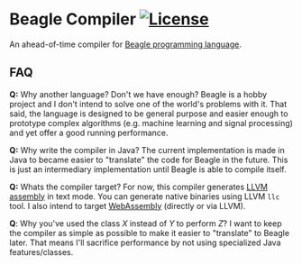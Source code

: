 # Beagle Compiler  [![License](https://img.shields.io/badge/License-Apache%202.0-blue.svg)](https://opensource.org/licenses/Apache-2.0)

An ahead-of-time compiler for [Beagle programming language](http://github.com/brunexgeek/beagle-docs).

## FAQ

**Q:** Why another language? Don't we have enough?
Beagle is a hobby project and I don't intend to solve one of the world's problems with it. That said, the language is designed to be general purpose and easier enough to prototype complex algorithms (e.g. machine learning and signal processing) and yet offer a good running performance.

**Q:** Why write the compiler in Java?
The current implementation is made in Java to became easier to "translate" the code for Beagle in the future. This is just an intermediary implementation until Beagle is able to compile itself.

**Q:** Whats the compiler target?
For now, this compiler generates [LLVM assembly](https://llvm.org/docs/LangRef.html) in text mode. You can generate native binaries using LLVM `llc` tool. I also intend to target [WebAssembly](http://webassembly.org/) (directly or via LLVM).

**Q**: Why you've used the class *X* instead of *Y* to perform *Z*?
I want to keep the compiler as simple as possible to make it easier to "translate" to Beagle later. That means I'll sacrifice performance by not using specialized Java features/classes.